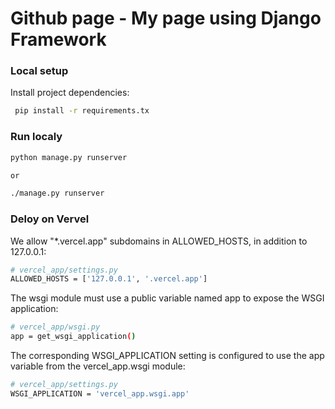 # Github page - My page using Django Framework


### Local setup

Install project dependencies:
````bash
 pip install -r requirements.tx
````

### Run localy
```bash
python manage.py runserver

or

./manage.py runserver
```

### Deloy on Vervel

We allow "*.vercel.app" subdomains in ALLOWED_HOSTS, in addition to 127.0.0.1:
```bash
# vercel_app/settings.py
ALLOWED_HOSTS = ['127.0.0.1', '.vercel.app']
```

The wsgi module must use a public variable named app to expose the WSGI application:
```bash
# vercel_app/wsgi.py
app = get_wsgi_application()
```

The corresponding WSGI_APPLICATION setting is configured to use the app variable from the vercel_app.wsgi module:
```bash
# vercel_app/settings.py
WSGI_APPLICATION = 'vercel_app.wsgi.app'
```
